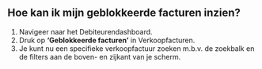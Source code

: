 ## Hoe kan ik mijn geblokkeerde facturen inzien?
1.	Navigeer naar het Debiteurendashboard.
2.	Druk op **‘Geblokkeerde facturen’** in Verkoopfacturen. 
3.	Je kunt nu een specifieke verkoopfactuur zoeken m.b.v. de zoekbalk en de filters aan de boven- en zijkant van je scherm.
